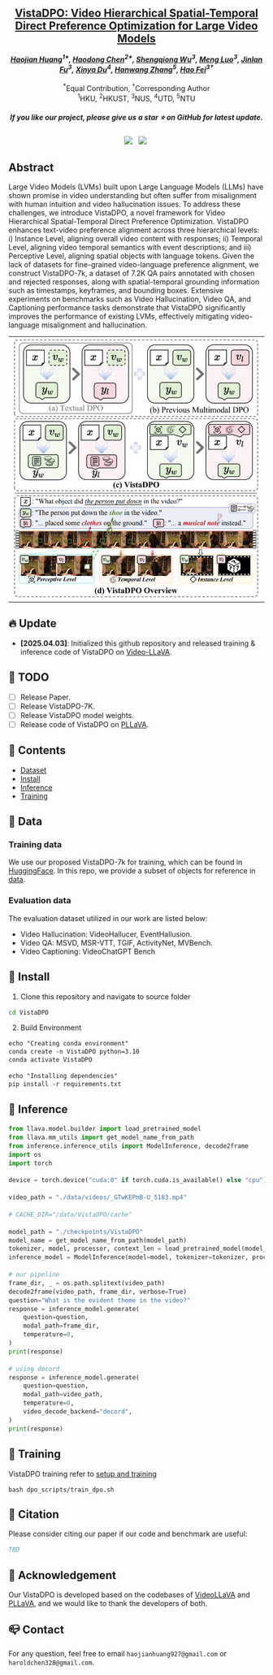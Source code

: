 <!-- <p align="center">
    <img src="assets/a-logo-representing - omnicreator - -a-powerful-ai-t.png" width="150" style="margin-bottom: 0.2;"/>
<p> -->
<h2 align="center"> <a href="https://arxiv.org/abs/2412.02114">VistaDPO: Video Hierarchical Spatial-Temporal Direct Preference Optimization for Large Video Models</a></h2>
<!-- ![](./assets/logo_long.png#gh-light-mode-only){: width="50%"} -->
<!-- ![](./assets/logo_long_dark.png#gh-dark-mode-only=100x20) -->
<div align="center">
<!-- <img src='assets/logo_long.png' style="height:100px"></img> -->




_**[Haojian Huang](https://www.wonghougin.me/)<sup>1*</sup>, [Haodong Chen](https://haroldchen19.github.io/)<sup>2*</sup>, [Shengqiong Wu](https://sqwu.top/)<sup>3</sup>, [Meng Luo](https://eurekaleo.github.io/)<sup>3</sup>, [Jinlan Fu](https://jinlanfu.github.io/)<sup>3</sup>, [Xinya Du](https://xinyadu.github.io/)<sup>4</sup>, [Hanwang Zhang](https://scholar.google.com/citations?user=YG0DFyYAAAAJ&hl=zh-CN)<sup>5</sup>, [Hao Fei](https://haofei.vip/)<sup>3†</sup>**_
<br><br>
<sup>*</sup>Equal Contribution, <sup>†</sup>Corresponding Author
<br>
<sup>1</sup>HKU, <sup>2</sup>HKUST, <sup>3</sup>NUS, <sup>4</sup>UTD, <sup>5</sup>NTU 

<h5 align="center"> If you like our project, please give us a star ⭐ on GitHub for latest update.  </h2>

 <a href='https://arxiv.org/abs/2412.02114'><img src='https://img.shields.io/badge/arXiv-2412.02114-b31b1b.svg'></a> &nbsp;
<a href='https://huggingface.co/datasets/Harold328/VistaDPO-7K'><img src='https://img.shields.io/badge/%F0%9F%A4%97%20VistaDPO7K-Dataset-blue'></a>&nbsp;

</div>

## Abstract
Large Video Models (LVMs) built upon Large Language Models (LLMs) have shown promise in video understanding but often suffer from misalignment with human intuition and video hallucination issues. To address these challenges, we introduce VistaDPO, a novel framework for Video Hierarchical Spatial-Temporal Direct Preference Optimization. VistaDPO enhances text-video preference alignment across three hierarchical levels: i) Instance Level, aligning overall video content with responses; ii) Temporal Level, aligning video temporal semantics with event descriptions; and iii) Perceptive Level, aligning spatial objects with language tokens. Given the lack of datasets for fine-grained video-language preference alignment, we construct VistaDPO-7k, a dataset of 7.2K QA pairs annotated with chosen and rejected responses, along with spatial-temporal grounding information such as timestamps, keyframes, and bounding boxes. Extensive experiments on benchmarks such as Video Hallucination, Video QA, and Captioning performance tasks demonstrate that VistaDPO significantly improves the performance of existing LVMs, effectively mitigating video-language misalignment and hallucination.

<table class="center">
    <tr>
    <td><img src="assets/vistadpo.png"></td>
    </tr>
</table>
 
## 🔥 Update
<!-- - __[2025.04.02]__: Released the training & inference code of UES on [DynamiCrafter](https://github.com/Doubiiu/DynamiCrafter). -->
- __[2025.04.03]__: Initialized this github repository and released training & inference code of VistaDPO on [Video-LLaVA](https://github.com/PKU-YuanGroup/Video-LLaVA).


## 🧰 TODO

- [ ] Release Paper.
- [ ] Release VistaDPO-7K.
- [ ] Release VistaDPO model weights.
- [ ] Release code of VistaDPO on [PLLaVA](https://github.com/magic-research/PLLaVA).

<!-- ## 🧰 Models

|Model|Resolution|GPU Mem. & Inference Time (A100, ddim 50steps)|Checkpoint|
|:---------|:---------|:--------|:--------|
|DynamiCrafter1024|576x1024|18.3GB & 75s (`perframe_ae=True`)|[Hugging Face](https://huggingface.co/Doubiiu/DynamiCrafter_1024/blob/main/model.ckpt)|

Currently, our DynamiCrafter can support generating videos of up to 16 frames with a resolution of 576x1024. The inference time can be reduced by using fewer DDIM steps.

GPU memory consumed on RTX 4090 reported by @noguchis in [Twitter](https://x.com/noguchis/status/1754488826016432341?s=20): 18.3GB (576x1024), 12.8GB (320x512), 11.9GB (256x256). -->


## 📖 Contents
- [Dataset](#data)
- [Install](#install)
- [Inference](#inference)
- [Training](#training)


## 📝 Data

### Training data
We use our proposed VistaDPO-7k for training, which can be found in [HuggingFace](https://huggingface.co/datasets/Harold328/VistaDPO-7K). In this repo, we provide a subset of objects for reference in [data](data/video_data/train/vistadpo/object_set.jsonl).

### Evaluation data

The evaluation dataset utilized in our work are listed below: 
* Video Hallucination: VideoHallucer, EventHallusion.
* Video QA: MSVD, MSR-VTT, TGIF, ActivityNet, MVBench.
* Video Captioning: VideoChatGPT Bench

## 🚀 Install

1. Clone this repository and navigate to source folder
```bash
cd VistaDPO
```

2. Build Environment 


```Shell
echo "Creating conda environment"
conda create -n VistaDPO python=3.10
conda activate VistaDPO

echo "Installing dependencies"
pip install -r requirements.txt
```

## 📍 Inference

```python
from llava.model.builder import load_pretrained_model
from llava.mm_utils import get_model_name_from_path
from inference.inference_utils import ModelInference, decode2frame
import os
import torch

device = torch.device("cuda:0" if torch.cuda.is_available() else "cpu")

video_path = "./data/videos/_GTwKEPmB-U_5183.mp4"

# CACHE_DIR="/data/VistaDPO/cache"

model_path = "./checkpoints/VistaDPO" 
model_name = get_model_name_from_path(model_path)
tokenizer, model, processor, context_len = load_pretrained_model(model_path, model_base = None, device=device, model_name=model_name)
inference_model = ModelInference(model=model, tokenizer=tokenizer, processor=processor, context_len=context_len)

# our pipeline
frame_dir, _ = os.path.splitext(video_path)
decode2frame(video_path, frame_dir, verbose=True)
question="What is the evident theme in the video?"
response = inference_model.generate(
    question=question,
    modal_path=frame_dir,
    temperature=0,
)
print(response)

# using decord 
response = inference_model.generate(
    question=question,
    modal_path=video_path,
    temperature=0,
    video_decode_backend="decord",
)
print(response)
```

## 🚩 Training

VistaDPO training refer to [setup and training](./dpo_scripts/train_dpo.sh)
```Shell
bash dpo_scripts/train_dpo.sh
```



## 📝 Citation
Please consider citing our paper if our code and benchmark are useful:
```bib
TBD
```

## 🍗 Acknowledgement

Our VistaDPO is developed based on the codebases of [VideoLLaVA](https://github.com/PKU-YuanGroup/Video-LLaVA) and [PLLaVA](https://github.com/magic-research/PLLaVA), and we would like to thank the developers of both.


## 📪 Contact

For any question, feel free to email ```haojianhuang927@gmail.com``` or ```haroldchen328@gmail.com```.
